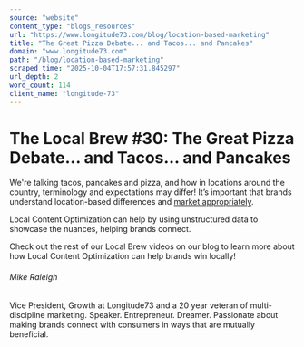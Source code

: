 ```yaml
---
source: "website"
content_type: "blogs_resources"
url: "https://www.longitude73.com/blog/location-based-marketing"
title: "The Great Pizza Debate... and Tacos... and Pancakes"
domain: "www.longitude73.com"
path: "/blog/location-based-marketing"
scraped_time: "2025-10-04T17:57:31.845297"
url_depth: 2
word_count: 114
client_name: "longitude-73"
---
```


# The Local Brew #30: The Great Pizza Debate... and Tacos... and Pancakes

We're talking tacos, pancakes and pizza, and how in locations around the country, terminology and expectations may differ! It’s important that brands understand location-based differences and [market appropriately](/blog/the-local-brew-10-personalization-and-micro-moments).

Local Content Optimization can help by using unstructured data to showcase the nuances, helping brands connect.

Check out the rest of our Local Brew videos on our blog to learn more about how Local Content Optimization can help brands win locally!

###### Mike Raleigh

Vice President, Growth at Longitude73 and a 20 year veteran of multi-discipline marketing. Speaker. Entrepreneur. Dreamer. Passionate about making brands connect with consumers in ways that are mutually beneficial.
